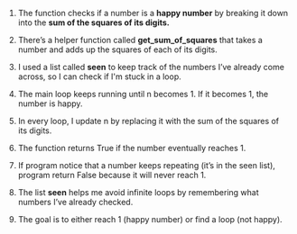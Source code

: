 1. The function checks if a number is a **happy number** by breaking it down into the __sum of the squares of its digits.__

2. There’s a helper function called __get_sum_of_squares__ that takes a number and adds up the squares of each of its digits.

3. I used a list called **seen** to keep track of the numbers I’ve already come across, so I can check if I'm stuck in a loop.

4. The main loop keeps running until n becomes 1. If it becomes 1, the number is happy.

5. In every loop, I update n by replacing it with the sum of the squares of its digits.

6. The function returns True if the number eventually reaches 1.

7. If program notice that a number keeps repeating (it’s in the seen list), program return False because it will never reach 1.

8. The list **seen** helps me avoid infinite loops by remembering what numbers I’ve already checked.

9. The goal is to either reach 1 (happy number) or find a loop (not happy).

